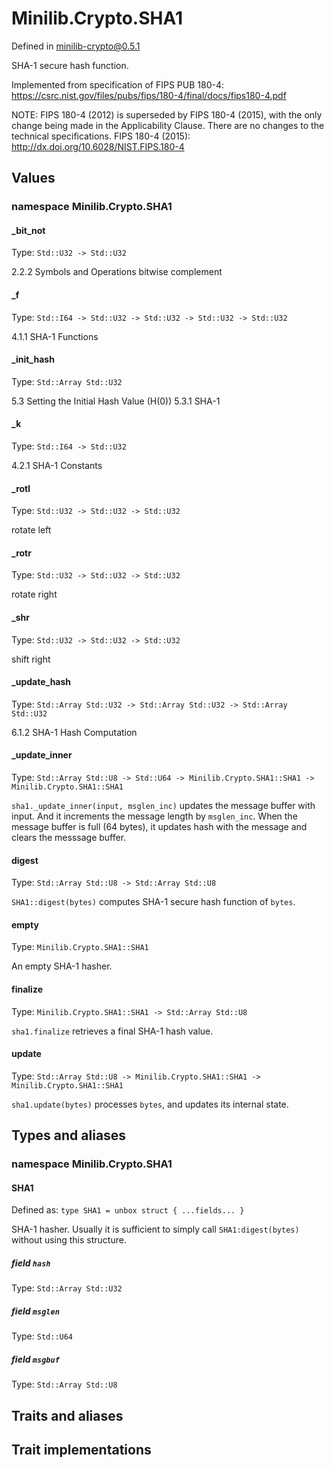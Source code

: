 # Minilib.Crypto.SHA1

Defined in minilib-crypto@0.5.1

SHA-1 secure hash function.

Implemented from specification of FIPS PUB 180-4:
https://csrc.nist.gov/files/pubs/fips/180-4/final/docs/fips180-4.pdf

NOTE: FIPS 180-4 (2012) is superseded by FIPS 180-4 (2015), with the only change being
made in the Applicability Clause. There are no changes to the technical specifications.
FIPS 180-4 (2015):
http://dx.doi.org/10.6028/NIST.FIPS.180-4

## Values

### namespace Minilib.Crypto.SHA1

#### _bit_not

Type: `Std::U32 -> Std::U32`

2.2.2 Symbols and Operations
bitwise complement

#### _f

Type: `Std::I64 -> Std::U32 -> Std::U32 -> Std::U32 -> Std::U32`

4.1.1 SHA-1 Functions

#### _init_hash

Type: `Std::Array Std::U32`

5.3 Setting the Initial Hash Value (H(0))
5.3.1 SHA-1

#### _k

Type: `Std::I64 -> Std::U32`

4.2.1 SHA-1 Constants

#### _rotl

Type: `Std::U32 -> Std::U32 -> Std::U32`

rotate left

#### _rotr

Type: `Std::U32 -> Std::U32 -> Std::U32`

rotate right

#### _shr

Type: `Std::U32 -> Std::U32 -> Std::U32`

shift right

#### _update_hash

Type: `Std::Array Std::U32 -> Std::Array Std::U32 -> Std::Array Std::U32`

6.1.2 SHA-1 Hash Computation

#### _update_inner

Type: `Std::Array Std::U8 -> Std::U64 -> Minilib.Crypto.SHA1::SHA1 -> Minilib.Crypto.SHA1::SHA1`

`sha1._update_inner(input, msglen_inc)` updates the message buffer with input.
And it increments the message length by `msglen_inc`.
When the message buffer is full (64 bytes), it updates hash with the message
and clears the messsage buffer.

#### digest

Type: `Std::Array Std::U8 -> Std::Array Std::U8`

`SHA1::digest(bytes)` computes SHA-1 secure hash function of `bytes`.

#### empty

Type: `Minilib.Crypto.SHA1::SHA1`

An empty SHA-1 hasher.

#### finalize

Type: `Minilib.Crypto.SHA1::SHA1 -> Std::Array Std::U8`

`sha1.finalize` retrieves a final SHA-1 hash value.

#### update

Type: `Std::Array Std::U8 -> Minilib.Crypto.SHA1::SHA1 -> Minilib.Crypto.SHA1::SHA1`

`sha1.update(bytes)` processes `bytes`, and updates its internal state.

## Types and aliases

### namespace Minilib.Crypto.SHA1

#### SHA1

Defined as: `type SHA1 = unbox struct { ...fields... }`

SHA-1 hasher.
Usually it is sufficient to simply call `SHA1:digest(bytes)` without using this structure.

##### field `hash`

Type: `Std::Array Std::U32`

##### field `msglen`

Type: `Std::U64`

##### field `msgbuf`

Type: `Std::Array Std::U8`

## Traits and aliases

## Trait implementations